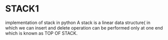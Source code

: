 # STACK1
implementation of stack in python
A stack is a linear data structure( in which we can insert and delete operation can be performed only at one end which is known as TOP OF STACK.
